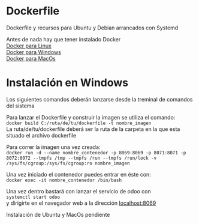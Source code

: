 # Dockerfile
Dockerfile y recursos para Ubuntu y Debian arrancados con Systemd

Antes de nada hay que tener instalado Docker  
[Docker para Linux](https://docs.docker.com/engine/install/ubuntu/)  
[Docker para Windows](https://docs.docker.com/docker-for-windows/install/)  
[Docker para MacOs](https://docs.docker.com/docker-for-mac/install/)  
  
# Instalación en Windows
Los siguientes comandos deberán lanzarse desde la treminal de comandos del sistema
 
Para lanzar el Dockerfile y construir la imagen se utiliza el comando:  
```docker build C:/ruta/de/tu/dockerfile -t nombre_imagen```  
 La ruta/de/tu/dockerfile deberá ser la ruta de la carpeta en la que esta situado el archivo dockerfile
  

Para correr la imagen una vez creada:  
```docker run -d --name nombre_contenedor -p 8069:8069 -p 8071:8071 -p 8072:8072 --tmpfs /tmp --tmpfs /run --tmpfs /run/lock -v /sys/fs/cgroup:/sys/fs/cgroup:ro nombre_imagen```

Una vez iniciado el contenedor puedes entrar en éste con:  
```docker exec -it nombre_contenedor /bin/bash```
  
  Una vez dentro bastará con lanzar el servicio de odoo con  
  ```systemctl start odoo```  
  y dirigirte en el navegador web a la dirección [localhost:8069](https://localhost:8069)
  
    
    
Instalación de Ubuntu y MacOs pendiente
